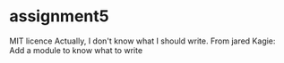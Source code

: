 # assignment5
MIT licence
Actually, I don't know what I should write.
From jared Kagie:
Add a module to know what to write
